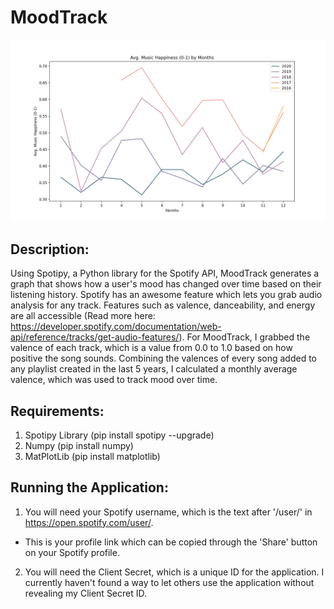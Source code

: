 # MoodTrack

![](outputimg.png)

## Description: 

 Using Spotipy, a Python library for the Spotify API, MoodTrack generates a graph that shows how a user's mood has changed over time based on their listening history.
 Spotify has an awesome feature which lets you grab audio analysis for any track. 
 Features such as valence, danceability, and energy are all accessible
(Read more here: https://developer.spotify.com/documentation/web-api/reference/tracks/get-audio-features/).
 For MoodTrack, I grabbed the valence of each track, which is a value from 0.0 to 1.0 based on how positive the song sounds.
 Combining the valences of every song added to any playlist created in the last 5 years, I calculated a monthly average valence, which was used to track mood over time.

## Requirements:

 1. Spotipy Library (pip install spotipy --upgrade)
 2. Numpy (pip install numpy)
 3. MatPlotLib (pip install matplotlib)

## Running the Application:
 1. You will need your Spotify username, which is the text after '/user/' in https://open.spotify.com/user/.
  * This is your profile link which can be copied through the 'Share' button on your Spotify profile.
 2. You will need the Client Secret, which is a unique ID for the application. I currently haven't found a way to let others use the application without revealing my Client Secret ID.
